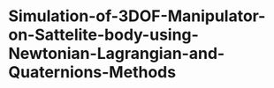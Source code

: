 # Simulation-of-3DOF-Manipulator-on-Sattelite-body-using-Newtonian-Lagrangian-and-Quaternions-Methods